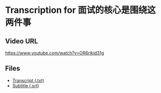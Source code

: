# Transcription for 面试的核心是围绕这两件事
## Video URL
https://www.youtube.com/watch?v=OR6rikid31g
 
## Files
- [Transcript (.txt)](./transcript.txt)
- [Subtitle (.srt)](./transcript.srt)
